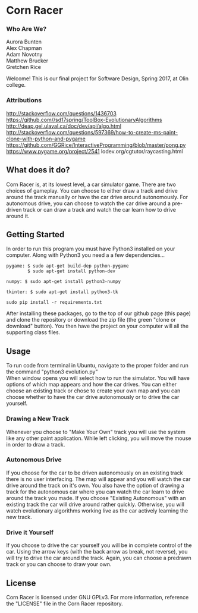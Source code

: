 # Corn Racer

### Who Are We?
Aurora Bunten  
Alex Chapman  
Adam Novotny  
Matthew Brucker  
Gretchen Rice  

Welcome! This is our final project for Software Design, Spring 2017, at Olin college. 

### Attributions
http://stackoverflow.com/questions/1436703
https://github.com//sd17spring/ToolBox-EvolutionaryAlgorithms
http://deap.gel.ulaval.ca/doc/dev/api/algo.html  
http://stackoverflow.com/questions/597369/how-to-create-ms-paint-clone-with-python-and-pygame
https://github.com/GGRice/InteractiveProgramming/blob/master/pong.py
https://www.pygame.org/project/2541
lodev.org/cgtutor/raycasting.html

## What does it do?
Corn Racer is, at its lowest level, a car simulator game. There are two choices of gameplay. You can choose to either draw a track and drive around the track manually or have the car drive around autonomously. For autonomous drive, you can choose to watch the car drive around a pre-driven track or can draw a track and watch the car learn how to drive around it.

## Getting Started
In order to run this program you must have Python3 installed on your computer. Along with Python3 you need a a few dependencies... 

```
pygame: $ sudo apt-get build-dep python-pygame  
        $ sudo apt-get install python-dev  
        
numpy: $ sudo apt-get install python3-numpy  

tkinter: $ sudo apt-get install python3-tk   
  
sudo pip install -r requirements.txt
```
After installing these packages, go to the top of our github page (this page) and clone the repository or download the zip file (the green "clone or download" button). You then have the project on your computer will all the supporting class files.

## Usage
To run code from terminal in Ubuntu, navigate to the proper folder and run the command "python3 evolution.py"  
When window opens you will select how to run the simulator. You will have options of which map appears and how the car drives. You can either choose an existing track or chose to create your own map and you can choose whether to have the car drive autonomously or to drive the car yourself.  

### Drawing a New Track
Whenever you choose to "Make Your Own" track you will use the system like any other paint application. While left clicking, you will move the mouse in order to draw a track.

### Autonomous Drive
If you choose for the car to be driven autonomously on an existing track there is no user interfacing. The map will appear and you will watch the car drive around the track on it's own. 
You also have the option of drawing a track for the autonomous car where you can watch the car learn to drive around the track you made. 
If you choose "Existing Autonomous" with an existing track the car will drive around rather quickly. Otherwise, you will watch evolutionary algorithms working live as the car actively learning the new track.

### Drive it Yourself
If you choose to drive the car yourself you will be in complete control of the car. Using the arrow keys (with the back arrow as break, not reverse), you will try to drive the car around the track. Again, you can choose a predrawn track or you can choose to draw your own.

## License
Corn Racer is licensed under GNU GPLv3. For more information, reference the "LICENSE" file in the Corn Racer repository.

